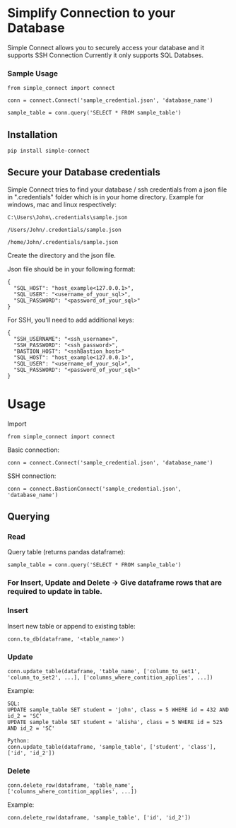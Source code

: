 # Simplify Connection to your Database

Simple Connect allows you to securely access your database and it supports SSH Connection
Currently it only supports SQL Databses.

### Sample Usage
```
from simple_connect import connect

conn = connect.Connect('sample_credential.json', 'database_name')

sample_table = conn.query('SELECT * FROM sample_table')
```

## Installation
```
pip install simple-connect
```

## Secure your Database credentials

Simple Connect tries to find your database / ssh credentials from a json file in ".credentials" folder which is in your home directory.
Example for windows, mac and linux respectively:
```
C:\Users\John\.credentials\sample.json

/Users/John/.credentials/sample.json

/home/John/.credentials/sample.json
```
Create the directory and the json file.

Json file should be in your following format:
```
{
  "SQL_HOST": "host_example<127.0.0.1>",
  "SQL_USER": "<username_of_your_sql>",
  "SQL_PASSWORD": "<password_of_your_sql>"
}
```

For SSH, you'll need to add additional keys:
```
{
  "SSH_USERNAME": "<ssh_username>",
  "SSH_PASSWORD": "<ssh_password>",
  "BASTION_HOST": "<sshBastion_host>"
  "SQL_HOST": "host_example<127.0.0.1>",
  "SQL_USER": "<username_of_your_sql>",
  "SQL_PASSWORD": "<password_of_your_sql>"
}
```

# Usage

Import
```
from simple_connect import connect
```

Basic connection:
```
conn = connect.Connect('sample_credential.json', 'database_name')
```

SSH connection:
```
conn = connect.BastionConnect('sample_credential.json', 'database_name')
```

## Querying

### Read
Query table (returns pandas dataframe):
```
sample_table = conn.query('SELECT * FROM sample_table')
```

### For Insert, Update and Delete -> Give dataframe rows that are required to update in table.

### Insert
Insert new table or append to existing table:
```
conn.to_db(dataframe, '<table_name>')
```

### Update
```
conn.update_table(dataframe, 'table_name', ['column_to_set1', 'column_to_set2', ...], ['columns_where_contition_applies', ...])
```
Example:
```
SQL:
UPDATE sample_table SET student = 'john', class = 5 WHERE id = 432 AND id_2 = 'SC'
UPDATE sample_table SET student = 'alisha', class = 5 WHERE id = 525 AND id_2 = 'SC'

Python:
conn.update_table(dataframe, 'sample_table', ['student', 'class'], ['id', 'id_2'])
```

### Delete
```
conn.delete_row(dataframe, 'table_name', ['columns_where_contition_applies', ...])
```
Example:
```
conn.delete_row(dataframe, 'sample_table', ['id', 'id_2'])
```
